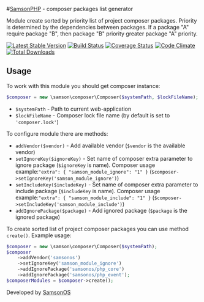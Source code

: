 #[SamsonPHP](http://samsonphp.com/) - composer packages list generator

Module create sorted by priority list of project composer packages.
Priority is determined by the dependencies between packages. If a package "A" require package "B", then package "B" priority greater package "A" priority.

[![Latest Stable Version](https://poser.pugx.org/samsonos/php_composer/v/stable.svg)](https://packagist.org/packages/samsonos/php_composer)
[![Build Status](https://travis-ci.org/samsonos/php_composer.png)](https://travis-ci.org/samsonos/php_composer)
[![Coverage Status](https://img.shields.io/coveralls/samsonos/php_composer.svg)](https://coveralls.io/r/samsonos/php_composer?branch=master)
[![Code Climate](https://codeclimate.com/github/samsonos/php_composer/badges/gpa.svg)](https://codeclimate.com/github/samsonos/php_composer)
[![Total Downloads](https://poser.pugx.org/samsonos/php_composer/downloads.svg)](https://packagist.org/packages/samsonos/php_composer)

## Usage

To work with this module you should get composer instance:
```php
$composer = new \samson\composer\Composer($systemPath, $lockFileName);
```
  * ```$systemPath``` - Path to current web-application
  * ```$lockFileName``` - Composer lock file name (by default is set to ```'composer.lock'```)
    
To configure module there are methods:
  * ```addVendor($vendor)``` - Add available vendor (```$vendor``` is the available vendor)
  * ```setIgnoreKey($ignoreKey)``` - Set name of composer extra parameter to ignore package (```$ignoreKey``` is name). Composer usage example:```"extra": { "samson_module_ignore": "1" }``` (```$composer->setIgnoreKey('samson_module_ignore')```)  
  * ```setIncludeKey($includeKey)``` - Set name of composer extra parameter to include package (```$includeKey``` is name). Composer usage example:```"extra": { "samson_module_include": "1" }``` (```$composer->setIncludeKey('samson_module_include')```)
  * ```addIgnorePackage($package)``` - Add ignored package (```$package``` is the ignored package)
    
To create sorted list of project composer packages you can use method ```create()```.
Example usage:
```php
$composer = new \samson\composer\Composer($systemPath);
$composer
    ->addVendor('samsonos')
    ->setIgnoreKey('samson_module_ignore')
    ->addIgnorePackage('samsonos/php_core')
    ->addIgnorePackage('samsonos/php_event');
$composerModules = $composer->create();
```

Developed by [SamsonOS](http://samsonos.com/)